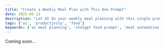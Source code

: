 ```yaml
---
title: "Create a Weekly Meal Plan with This One Prompt"
date: 2025-05-22
description: "Let AI do your weekly meal planning with this single prompt."
tags: ['ai', 'productivity', 'food']
keywords: ['ai meal planning', 'chatgpt food prompt', 'meal automation']
---
```


<!-- Content placeholder for: Create a Weekly Meal Plan with This One Prompt -->

Coming soon...